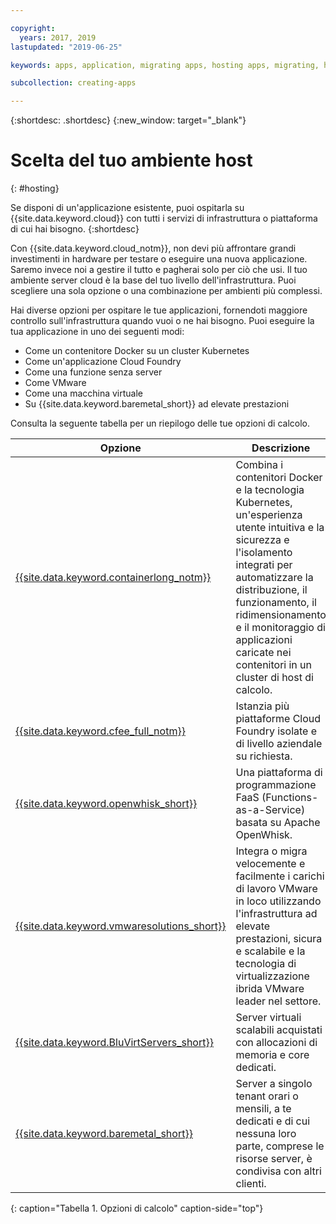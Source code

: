 ```yaml
---

copyright:
  years: 2017, 2019
lastupdated: "2019-06-25"

keywords: apps, application, migrating apps, hosting apps, migrating, hosting, migration

subcollection: creating-apps

---
```


{:shortdesc: .shortdesc}
{:new_window: target="_blank"}

# Scelta del tuo ambiente host
{: #hosting}

Se disponi di un'applicazione esistente, puoi ospitarla su {{site.data.keyword.cloud}} con tutti i servizi di infrastruttura o piattaforma di cui hai bisogno.
{:shortdesc}

Con {{site.data.keyword.cloud_notm}}, non devi più affrontare grandi investimenti in hardware per testare o eseguire una nuova applicazione. Saremo invece noi a gestire il tutto e pagherai solo per ciò che usi. Il tuo ambiente server cloud è la base del tuo livello dell'infrastruttura. Puoi scegliere una sola opzione o una combinazione per ambienti più complessi. 

Hai diverse opzioni per ospitare le tue applicazioni, fornendoti maggiore controllo sull'infrastruttura quando vuoi o ne hai bisogno. Puoi eseguire la tua applicazione in uno dei seguenti modi:

  * Come un contenitore Docker su un cluster Kubernetes
  * Come un'applicazione Cloud Foundry
  * Come una funzione senza server
  * Come VMware
  * Come una macchina virtuale
  * Su {{site.data.keyword.baremetal_short}} ad elevate prestazioni 
<!--
{{site.data.keyword.baremetal_short}} are single-tenant, physical servers that are dedicated to a single customer. You control almost everything from the server host to the RAM and storage devices. These servers are used with workloads that require compute power over a sustained time, for example, several months.

Some example workloads include e-commerce, ERP, CRM, SCM, and financial services and regulatory applications.

{{site.data.keyword.BluVirtServers_short}} can be deployed as either as public or dedicated instances. With public instances, the resources of the server are shared with other customers, also known as a multi-tenant environment. Private instances dedicate the resources of the physical server to one customer who can have one or more virtual machines on the same server. These servers are ideal for workloads that run for a limited time, for example, a couple of weeks. Some workload examples are development and testing, backup and recovery, and disaster recovery. For more information about server options, see [Bare metal servers versus virtual servers: Choosing the best option for you](https://www.ibm.com/cloud/blog/bare-metal-virtual-servers-works){: new_window} ![External link icon](../icons/launch-glyph.svg "External link icon").
-->

Consulta la seguente tabella per un riepilogo delle tue opzioni di calcolo.

| Opzione | Descrizione | 
|--------|---------------|
| [{{site.data.keyword.containerlong_notm}}](/docs/containers?topic=containers-getting-started) | Combina i contenitori Docker e la tecnologia Kubernetes, un'esperienza utente intuitiva e la sicurezza e l'isolamento integrati per automatizzare la distribuzione, il funzionamento, il ridimensionamento e il monitoraggio di applicazioni caricate nei contenitori in un cluster di host di calcolo. |
| [{{site.data.keyword.cfee_full_notm}}](/docs/cloud-foundry?topic=cloud-foundry-about) | Istanzia più piattaforme Cloud Foundry isolate e di livello aziendale su richiesta. |
| [{{site.data.keyword.openwhisk_short}}](/docs/openwhisk?topic=cloud-functions-getting_started) | Una piattaforma di programmazione FaaS (Functions-as-a-Service) basata su Apache OpenWhisk. |
| [{{site.data.keyword.vmwaresolutions_short}}](/docs/services/vmwaresolutions?topic=vmware-solutions-getting-started) | Integra o migra velocemente e facilmente i carichi di lavoro VMware in loco utilizzando l'infrastruttura ad elevate prestazioni, sicura e scalabile e la tecnologia di virtualizzazione ibrida VMware leader nel settore. |
| [{{site.data.keyword.BluVirtServers_short}}](/docs/vsi?topic=virtual-servers-about-public-virtual-servers) | Server virtuali scalabili acquistati con allocazioni di memoria e core dedicati. |
| [{{site.data.keyword.baremetal_short}}](/docs/bare-metal?topic=bare-metal-about-bm)  | Server a singolo tenant orari o mensili, a te dedicati e di cui nessuna loro parte, comprese le risorse server, è condivisa con altri clienti. |
{: caption="Tabella 1. Opzioni di calcolo" caption-side="top"}

